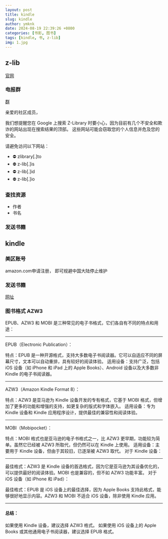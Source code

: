 ```yaml
---
layout: post
title: kindle
slug: kindle
author: ymknk
date: 2024-08-19 22:39:26 +0800
categories: [书影, 图书]
tags: [kindle, 书, z-lib]
img: 1.jpg
---
```



## z-lib
[官网](https://z-library.rs/?ts=1750)

### 电报群
[群](https://t.me/zlib_china_official)

亲爱的社区成员，

我们想提醒您在 Google 上搜索 Z-Library 时要小心，因为目前有几个不安全和欺诈的网站出现在搜索结果的顶部。 这些网站可能会窃取您的个人信息并危及您的安全。

请避免访问以下网站：
- ⛔️ zlibrary[.]to
- ⛔️ z-lib[.]is
- ⛔️ z-lib[.]id
- ⛔️ z-lib[.]io

### 查找资源
- 作者
- 书名

### 发送书籍



## kindle

### 美区账号

amazon.com申请注册， 即可规避中国大陆停止维护

### 发送书籍

[网址](https://www.amazon.com/sendtokindle)


### 图书格式 AZW3

EPUB、AZW3 和 MOBI 是三种常见的电子书格式，它们各自有不同的特点和用途：

---
EPUB（Electronic Publication）：

特点：EPUB 是一种开源格式，支持大多数电子书阅读器。它可以自适应不同的屏幕尺寸，文本可以自动重排，具有较好的阅读体验。
适用设备：支持广泛，包括 iOS 设备（如 iPhone 和 iPad 上的 Apple Books）、Android 设备以及大多数非 Kindle 的电子书阅读器。

---
AZW3（Amazon Kindle Format 8）：

特点：AZW3 是亚马逊为 Kindle 设备开发的专有格式，它基于 MOBI 格式，但增加了更多的功能和增强的支持，如更复杂的版式和字体嵌入。
适用设备：专为 Kindle 设备和 Kindle 应用程序设计，提供最佳的兼容性和阅读体验。

---
MOBI（Mobipocket）：

特点：MOBI 格式也是亚马逊的电子书格式之一，比 AZW3 更早期，功能较为简单。虽然它已经被 AZW3 所取代，但仍然可以在 Kindle 上使用。
适用设备：主要用于 Kindle 设备，但由于其较旧，已逐渐被 AZW3 取代。
对于 Kindle 设备：

---
最佳格式：AZW3 是 Kindle 设备的首选格式，因为它是亚马逊为其设备优化的，可以提供最好的阅读体验。MOBI 也是兼容的，但不如 AZW3 功能丰富。
对于 iOS 设备（如 iPhone 和 iPad）：

最佳格式：EPUB 是 iOS 设备上的最佳选择，因为 Apple Books 支持此格式，能够很好地显示内容。AZW3 和 MOBI 不适合 iOS 设备，除非使用 Kindle 应用。

---

#### 总结：

如果使用 Kindle 设备，建议选择 AZW3 格式。
如果使用 iOS 设备上的 Apple Books 或其他通用电子书阅读器，建议选择 EPUB 格式。
